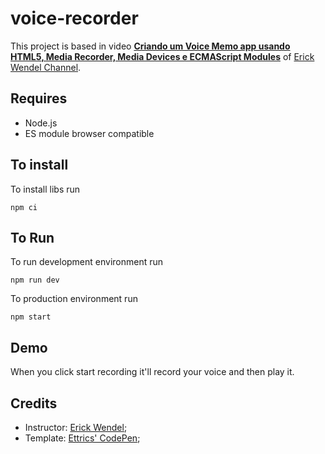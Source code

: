 # voice-recorder

This project is based in video **[Criando um Voice Memo app usando HTML5, Media Recorder, Media Devices e ECMAScript Modules](https://www.youtube.com/watch?v=Pd_LS7p_BX4)** of [Erick Wendel Channel](https://www.youtube.com/channel/UCh84012dEUE076wM2CVFN9A).

## Requires

* Node.js
* ES module browser compatible

## To install 

To install libs run
```npm
npm ci
```

## To Run

To run development environment run

```npm
npm run dev
```

To production environment run

```npm
npm start
```

## Demo

When you click start recording it'll record your voice and then play it.

## Credits

* Instructor: [Erick Wendel](https://github.com/ErickWendel/);
* Template: [Ettrics' CodePen](https://codepen.io/ettrics/pen/KpzzQZ);
